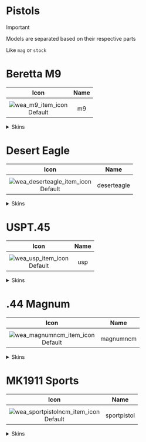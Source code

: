 # Pistols

> [!IMPORTANT]
> Models are separated based on their respective parts
>
> Like `mag` or `stock`


# Beretta M9

| Icon | Name |
| :--: | :--: | 
| | | | | 
![wea_m9_item_icon](https://github.com/user-attachments/assets/fd1f1133-a574-4ab2-aac9-7e1e16be3b5a)<br> Default | m9 | 

<details>
<summary> Skins </summary>

| Icon | Name |
| :--: | :--: |
| | 
| Icon | Name |
![wea_m9navyblue_item_icon](https://github.com/user-attachments/assets/959dee8d-6a36-4ec6-8204-c866656db3e8)<br> navyblue | m9navyblue | 
| Icon | Name |
![wea_m9gold_item_icon](https://github.com/user-attachments/assets/436a5065-4822-476f-a1ff-6362bd3e6426)<br> gold | m9gold | 

</details>

# Desert Eagle

| Icon | Name |
| :--: | :--: | 
| | | | | 
![wea_deserteagle_item_icon](https://github.com/user-attachments/assets/bf9e280b-6beb-4e80-b93b-1d8c53e03eb2)<br> Default | deserteagle | 

<details>
<summary> Skins </summary>

| Icon | Name |
| :--: | :--: |
| | 
| Icon | Name |
![wea_deserteaglejade_item_icon](https://github.com/user-attachments/assets/640d2ac0-0242-4fde-92c4-be67abae53b0)<br> jade | deserteaglejade | 
| Icon | Name |
![wea_deserteaglet2_item_icon](https://github.com/user-attachments/assets/cd38a6dd-ee9d-421a-b6af-0edb72c3513c)<br> deserteaglet2 | deserteagle2 | 
| Icon | Name |
![wea_deserteaglehalloween_item_icon](https://github.com/user-attachments/assets/d1ad5306-2283-4d79-9eb0-11e42d1c603a)<br> halloween | deserteaglehalloween | 
| Icon | Name |
![wea_deserteaglewargod_item_icon](https://github.com/user-attachments/assets/905fc3df-d88c-4779-851d-a64a52e68efb)<br> wargod | deserteaglewargod | 
| Icon | Name |
![wea_deserteaglewggold_item_icon](https://github.com/user-attachments/assets/664aac81-37a1-4837-baa8-af57152f5526)<br> wggold | deserteaglewggold | 
| Icon | Name |
![wea_deserteaglespecial_item_icon](https://github.com/user-attachments/assets/090b6aed-76e0-422c-90b3-2ae6ed0bf388)<br> special | deserteaglespecial | 

</details>

# USPT.45

| Icon | Name |
| :--: | :--: | 
| | | | | 
![wea_usp_item_icon](https://github.com/user-attachments/assets/047e5a35-b809-4b8d-a1b2-60aaf52beb8d)<br> Default | usp | 

<details>
<summary> Skins </summary>

| Icon | Name |
| :--: | :--: |
| | 
| Icon | Name |
![wea_usptarantula_item_icon](https://github.com/user-attachments/assets/d3e75415-4c14-4a2d-ac7a-86750b36d1f8)<br> tarantula | usptarantula | 
| Icon | Name |
![wea_uspinsect_item_icon](https://github.com/user-attachments/assets/2ae1254b-8f8b-4049-bd35-3bc040ec7e17)<br> insect | uspinsect | 
| Icon | Name |
![wea_uspbattlepass_item_icon](https://github.com/user-attachments/assets/281ce1d1-24ab-4ba4-833c-22dbbed21fd6)<br> battlepass | uspbattlepass | 
| Icon | Name |
![wea_uspgeo_item_icon](https://github.com/user-attachments/assets/2361f94b-11f1-42da-9fc4-9bfac348eabc)<br> geo | uspgeo | 
| Icon | Name |
![wea_usppink_item_icon](https://github.com/user-attachments/assets/5a120684-1d72-4437-ae35-0501a11ca20c)<br> pink | usppink | 

</details>

# .44 Magnum

| Icon | Name |
| :--: | :--: | 
| | | | | 
![wea_magnumncm_item_icon](https://github.com/user-attachments/assets/5749f3fd-7ca3-42ad-9d88-e3cd6f8cee1e)<br> Default | magnumncm | 

<details>
<summary> Skins </summary>

| Icon | Name |
| :--: | :--: |
| | 
| Icon | Name |
![wea_magnumgold_item_icon](https://github.com/user-attachments/assets/a05c756e-0e86-4195-8601-f61f16b97518)<br> gold | magnumncmgold | 
| Icon | Name |
![wea_magnumncmse_item_icon](https://github.com/user-attachments/assets/569c9c3e-c257-4626-aa7e-95b15cea1a84)<br> Toy | magnumncmse | 
| Icon | Name |
![wea_magnumdiamond_item_icon](https://github.com/user-attachments/assets/37d97205-dd1a-4363-b217-5b469e3b14cd)<br> diamond | magnumncmdiamond | 

</details>

# MK1911 Sports

| Icon | Name |
| :--: | :--: | 
| | | | | 
![wea_sportpistolncm_item_icon](https://github.com/user-attachments/assets/33c2d536-d5b3-4f73-aedd-27b252abe14c)<br> Default | sportpistol | 

<details>
<summary> Skins </summary>

| Icon | Name |
| :--: | :--: |
| | 
| Icon | Name |
![wea_sportpistolbluing_item_icon](https://github.com/user-attachments/assets/503bfe69-e9a5-46a4-81dc-ab226a075a5b)<br> bluing | sportpistolbluing | 
| Icon | Name |
![wea_sportpistollaser_item_icon](https://github.com/user-attachments/assets/40fce150-8ede-4e51-9e80-d37e528eefeb)<br> laser | sportpistollaser | 

</details>
